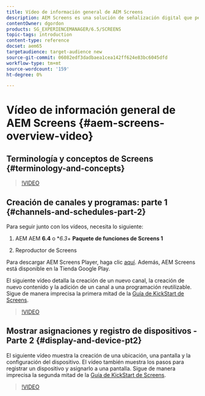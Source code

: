 ```yaml
---
title: Vídeo de información general de AEM Screens
description: AEM Screens es una solución de señalización digital que permite a los especialistas en marketing publicar experiencias digitales dinámicas e interactivas en diferentes tipos de pantallas.
contentOwner: dgordon
products: SG_EXPERIENCEMANAGER/6.5/SCREENS
topic-tags: introduction
content-type: reference
docset: aem65
targetaudience: target-audience new
source-git-commit: 06082edf3dadbaea1cea142ff624e83bc6045dfd
workflow-type: tm+mt
source-wordcount: '159'
ht-degree: 0%

---
```



# Vídeo de información general de AEM Screens {#aem-screens-overview-video}

## Terminología y conceptos de Screens {#terminology-and-concepts}

>[!VIDEO](https://video.tv.adobe.com/v/21353?quality=9)


## Creación de canales y programas: parte 1 {#channels-and-schedules-part-2}

Para seguir junto con los vídeos, necesita lo siguiente:

1. AEM AEM **6.4** o **6.3*+ **Paquete de funciones de Screens 1**

1. Reproductor de Screens

Para descargar AEM Screens Player, haga clic [aquí](https://download.macromedia.com/screens/). Además, AEM Screens está disponible en la Tienda Google Play. <!-- LINK IS 404 WITH NO SUITABLE REPLACEMENT See [Installing and Configuring Screens](https://helpx.adobe.com/experience-manager/6-4/help/sites-deploying/configuring-screens-introduction.html) for more details. -->

El siguiente vídeo detalla la creación de un nuevo canal, la creación de nuevo contenido y la adición de un canal a una programación reutilizable. Sigue de manera imprecisa la primera mitad de la [Guía de KickStart de Screens](kickstart-for-aem-screens.md).

>[!VIDEO](https://video.tv.adobe.com/v/21387?quality=9)

## Mostrar asignaciones y registro de dispositivos - Parte 2 {#display-and-device-pt2}

El siguiente vídeo muestra la creación de una ubicación, una pantalla y la configuración del dispositivo. El vídeo también muestra los pasos para registrar un dispositivo y asignarlo a una pantalla. Sigue de manera imprecisa la segunda mitad de la [Guía de KickStart de Screens](kickstart-for-aem-screens.md).

>[!VIDEO](https://video.tv.adobe.com/v/21411?quality=9)

